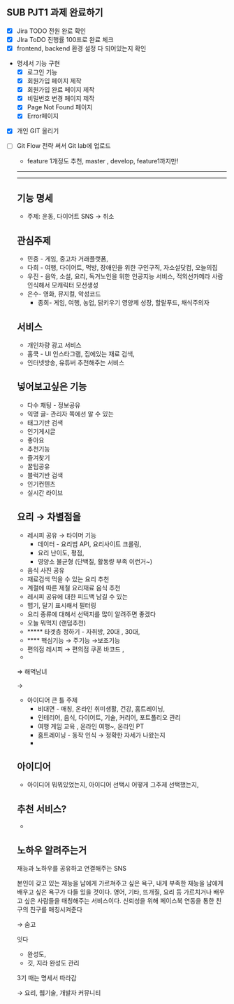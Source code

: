## SUB PJT1 과제 완료하기

- [x]  Jira TODO 전원 완료 확인
- [x]  JIra ToDO 진행률 100프로 완료 체크
- [x]  frontend, backend 환경 설정 다 되어있는지 확인
- 명세서 기능 구현
    - [x]  로그인 기능
    - [x]  회원가입 페이지 제작
    - [x]  회원가입 완료 페이지 제작
    - [x]  비밀번호 변경 페이지 제작
    - [x]  Page Not Found 페이지
    - [x]  Error페이지
- [x]  개인 GIT 올리기
- [ ]  Git Flow 전략 써서 Git lab에 업로드
    - feature 1개정도 추천, master , develop, feature1까지만!

    ---

    ---

    ## 기능 명세

    - 주제: 운동, 다이어트 SNS → 취소

    ## 관심주제

    - 민중 - 게임, 중고차 거래플랫폼,
    - 다희 - 여행, 다이어트, 먹방, 장애인을 위한 구인구직, 자소설닷컴, 오늘의집
    - 우진 - 음악, 소설, 요리, 독거노인을 위한 인공지능 서비스, 적외선카메라 사람인식해서 모캐릭터 모션생성
    - 은수- 영화, 뮤지컬, 악성코드
        - 종희- 게임, 여행, 농업, 닭키우기 영양제 성장, 할랄푸드, 채식주의자

    ## 서비스

    - 개인차량 광고 서비스
    - 홈쿡 - UI 인스타그램, 집에있는 재료 검색,
    - 인터넷방송, 유튜버 추천해주는 서비스

    ## 넣어보고싶은 기능

    - 다수 채팅 - 정보공유
    - 익명 글- 관리자 쪽에선 알 수 있는
    - 태그기반 검색
    - 인기게시글
    - 좋아요
    - 추천기능
    - 즐겨찾기
    - 꿀팁공유
    - 블럭기반 검색
    - 인기컨텐츠
    - 실시간 라이브

    ## 요리 → 차별점을

    - 레시피 공유 → 타이머 기능
        - 데이터 - 요리법 API, 요리사이트 크롤링,
        - 요리 난이도, 평점,
        - 영양소 불균형 (단백질, 활동량 부족 이런거~)
    - 음식 사진 공유
    - 재료검색 먹을 수 있는 요리 추천
    - 계절에 따른 제철 요리재료 음식 추천
    - 레시피 공유에 대한 피드백 남길 수 있는
    - 맵기, 달기 표시해서 필터링
    - 요리 종류에 대해서 선택지를 많이 알려주면 좋겠다
    - 오늘 뭐먹지 (랜덤추천)
    - ***** 타겟층 정하기 - 자취방, 20대 , 30대,
    - **** 핵심기능 → 주기능 →보조기능
    - 편의점 레시피 → 편의점 쿠폰 바코드 ,
    - 

    ⇒ 해먹남녀 

    →

    - 아이디어 큰 틀 주제
        - 비대면 - 매칭, 온라인 취미생활, 건강, 홈트레이닝,
        - 인테리어, 음식, 다이어트,  기술, 커리어, 포트폴리오 관리
        - 여행 게임 교육 , 온라인 여행~, 온라인 PT
        - 홈트레이닝 - 동작 인식 → 정확한 자세가 나왔는지
        - 

    ## 아이디어

    - 아이디어 뭐뭐있었는지, 아이디어 선택시 어떻게 그주제 선택했는지,

    ## 추천 서비스?

    - 

    ## 노하우 알려주는거

    재능과 노하우를 공유하고 연결해주는 SNS

    본인이 갖고 있는 재능을 남에게 가르쳐주고 싶은 욕구, 내게 부족한 재능을 남에게 배우고 싶은 욕구가 다들 있을 것이다. 영어, 기타, 뜨개질, 요리 등 가르치거나 배우고 싶은 사람들을 매칭해주는 서비스이다. 신뢰성을 위해 페이스북 연동을 통한 친구의 친구를 매칭시켜준다

    → 숨고

    잇다

    - 완성도,
    - 깃, 지라 완성도 관리

    3기 때는 명세서 따라감 

    → 요리, 웹기술, 개발자 커뮤니티